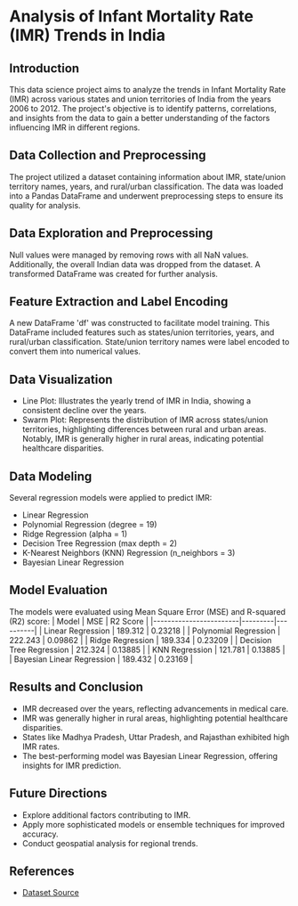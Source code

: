 # Analysis of Infant Mortality Rate (IMR) Trends in India

## Introduction

This data science project aims to analyze the trends in Infant Mortality Rate (IMR) across various states and union territories of India from the years 2006 to 2012. The project's objective is to identify patterns, correlations, and insights from the data to gain a better understanding of the factors influencing IMR in different regions.

## Data Collection and Preprocessing

The project utilized a dataset containing information about IMR, state/union territory names, years, and rural/urban classification. The data was loaded into a Pandas DataFrame and underwent preprocessing steps to ensure its quality for analysis.

## Data Exploration and Preprocessing

Null values were managed by removing rows with all NaN values. Additionally, the overall Indian data was dropped from the dataset. A transformed DataFrame was created for further analysis.

## Feature Extraction and Label Encoding

A new DataFrame 'df' was constructed to facilitate model training. This DataFrame included features such as states/union territories, years, and rural/urban classification. State/union territory names were label encoded to convert them into numerical values.

## Data Visualization

- Line Plot: Illustrates the yearly trend of IMR in India, showing a consistent decline over the years.
- Swarm Plot: Represents the distribution of IMR across states/union territories, highlighting differences between rural and urban areas. Notably, IMR is generally higher in rural areas, indicating potential healthcare disparities.

## Data Modeling

Several regression models were applied to predict IMR:
- Linear Regression
- Polynomial Regression (degree = 19)
- Ridge Regression (alpha = 1)
- Decision Tree Regression (max depth = 2)
- K-Nearest Neighbors (KNN) Regression (n_neighbors = 3)
- Bayesian Linear Regression

## Model Evaluation

The models were evaluated using Mean Square Error (MSE) and R-squared (R2) score:
| Model                  | MSE     | R2 Score |
|------------------------|---------|----------|
| Linear Regression      | 189.312 | 0.23218  |
| Polynomial Regression  | 222.243 | 0.09862  |
| Ridge Regression       | 189.334 | 0.23209  |
| Decision Tree Regression | 212.324 | 0.13885  |
| KNN Regression         | 121.781 | 0.13885  |
| Bayesian Linear Regression | 189.432 | 0.23169  |

## Results and Conclusion

- IMR decreased over the years, reflecting advancements in medical care.
- IMR was generally higher in rural areas, highlighting potential healthcare disparities.
- States like Madhya Pradesh, Uttar Pradesh, and Rajasthan exhibited high IMR rates.
- The best-performing model was Bayesian Linear Regression, offering insights for IMR prediction.

## Future Directions

- Explore additional factors contributing to IMR.
- Apply more sophisticated models or ensemble techniques for improved accuracy.
- Conduct geospatial analysis for regional trends.

## References

- [Dataset Source](https://www.kaggle.com/datasets/kaggleprollc/infant-mortality-rate-india-data-collection)

